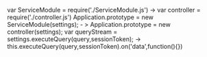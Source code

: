 var ServiceModule = require('./ServiceModule.js') -> var controller = require('./controller.js')
Application.prototype = new ServiceModule(settings); - > Application.prototype = new controller(settings);
var queryStream = settings.executeQuery(query,sessionToken); -> this.executeQuery(query,sessionToken).on('data',function(){})